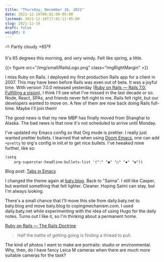 ```yaml
---
title: "Thursday, December 16, 2021"
date: 2021-12-16T06:02:00-05:00
lastmod: 2021-12-16T17:01:11-05:00
slug: 2021-12-16
draft: false
weight: 0
---
```


⛅️  Partly cloudy +65°F

It's 65 degrees this morning, and _very_ windy. Felt like spring, a little.

{{< figure src="/img/small/RailsLogo.png" class="imgRightMargin" >}}

I miss Ruby on Rails. I deployed my first production Rails app for a client in 2007. This may have been before Rails was even out of beta. It was a joyful time. With version 7.0.0 released yesterday ([Ruby on Rails — Rails 7.0: Fulfilling a vision](https://rubyonrails.org/2021/12/15/Rails-7-fulfilling-a-vision)), I think I'll see what I've missed in the last decade or so. Node, React, SPAs, and friends never felt right to me. Rails felt right, but our developers wanted to move on. A few of them are now back doing Rails full-time. Maybe I'll join them!

The good news is that my new MBP has finally moved from Shanghai to Alaska. The bad news is that now it's not scheduled to arrive until Monday.

I've updated my Emacs config so that Org mode is prettier. I really just wanted prettier bullets. I learned that when using [Doom Emacs](https://github.com/hlissner/doom-emacs), one can add `+pretty` to org's config in init.el to get nice bullets. I've tweaked mine further, like so:

```elisp
(setq
    org-superstar-headline-bullets-list '("⁖" "◉" "○" "✸" "✿"))
```

Blog post: [Tabs in Emacs](https://baty.blog/2021/tabs-in-emacs/)

I changed the theme again at [baty.blog](https://baty.blog). Back to "Saima". I still like Casper, but wanted something that felt lighter. Cleaner. Hoping Saimi can stay, but I'm always looking.

There's a small chance that I'll move this site from daily.baty.net to baty.blog and move baty.blog to copingmechanism.com. I used daily.baty.net while experimenting with the idea of using Hugo for the daily notes. Turns out I like it, so I'm thinking about a permanent home.

[Ruby on Rails — The Rails Doctrine](https://rubyonrails.org/doctrine/en)

> Half the battle of getting going is finding a thread to pull.

The kind of photos I want to make are portraits: studio or environmental. Why, then, do I have fancy Leica M cameras when there are much more suitable cameras for the task?

[//]: # "Exported with love from a post written in Org mode"
[//]: # "- https://github.com/kaushalmodi/ox-hugo"
